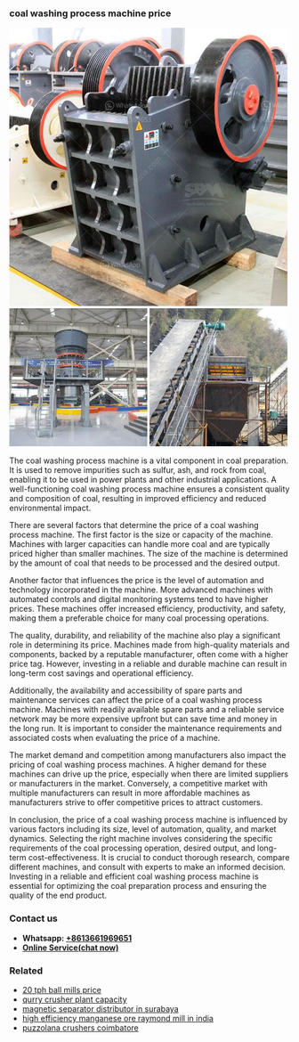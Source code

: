 <h3>coal washing process machine price</h3><img src='1706755578.jpg' alt=''><p>The coal washing process machine is a vital component in coal preparation. It is used to remove impurities such as sulfur, ash, and rock from coal, enabling it to be used in power plants and other industrial applications. A well-functioning coal washing process machine ensures a consistent quality and composition of coal, resulting in improved efficiency and reduced environmental impact.</p><p>There are several factors that determine the price of a coal washing process machine. The first factor is the size or capacity of the machine. Machines with larger capacities can handle more coal and are typically priced higher than smaller machines. The size of the machine is determined by the amount of coal that needs to be processed and the desired output.</p><p>Another factor that influences the price is the level of automation and technology incorporated in the machine. More advanced machines with automated controls and digital monitoring systems tend to have higher prices. These machines offer increased efficiency, productivity, and safety, making them a preferable choice for many coal processing operations.</p><p>The quality, durability, and reliability of the machine also play a significant role in determining its price. Machines made from high-quality materials and components, backed by a reputable manufacturer, often come with a higher price tag. However, investing in a reliable and durable machine can result in long-term cost savings and operational efficiency.</p><p>Additionally, the availability and accessibility of spare parts and maintenance services can affect the price of a coal washing process machine. Machines with readily available spare parts and a reliable service network may be more expensive upfront but can save time and money in the long run. It is important to consider the maintenance requirements and associated costs when evaluating the price of a machine.</p><p>The market demand and competition among manufacturers also impact the pricing of coal washing process machines. A higher demand for these machines can drive up the price, especially when there are limited suppliers or manufacturers in the market. Conversely, a competitive market with multiple manufacturers can result in more affordable machines as manufacturers strive to offer competitive prices to attract customers.</p><p>In conclusion, the price of a coal washing process machine is influenced by various factors including its size, level of automation, quality, and market dynamics. Selecting the right machine involves considering the specific requirements of the coal processing operation, desired output, and long-term cost-effectiveness. It is crucial to conduct thorough research, compare different machines, and consult with experts to make an informed decision. Investing in a reliable and efficient coal washing process machine is essential for optimizing the coal preparation process and ensuring the quality of the end product.</p><h3>Contact us</h3><ul><li><strong>Whatsapp:&nbsp;<a href="https://wa.me/8613661969651">+8613661969651</a></strong></li><li><a href="https://swt.shibang-china.com/?git&amp;zhl&amp;coal washing process machine price"><strong>Online Service(chat now)</strong></a></li></ul><h3>Related</h3><ul><li><a href='20 tph ball mills price.md'>20 tph ball mills price</a></li><li><a href='qurry crusher plant capacity.md'>qurry crusher plant capacity</a></li><li><a href='magnetic separator distributor in surabaya.md'>magnetic separator distributor in surabaya</a></li><li><a href='high efficiency manganese ore raymond mill in india.md'>high efficiency manganese ore raymond mill in india</a></li><li><a href='puzzolana crushers coimbatore.md'>puzzolana crushers coimbatore</a></li></ul>